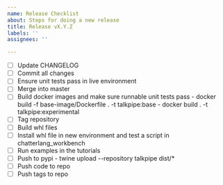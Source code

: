 ```yaml
---
name: Release Checklist
about: Steps for doing a new release
title: Release vX.Y.Z
labels: ''
assignees: ''

---
```


- [ ] Update CHANGELOG
- [ ] Commit all changes
- [ ] Ensure unit tests pass in live environment
- [ ] Merge into master
- [ ] Build docker images and make sure runnable unit tests pass
        - docker build -f base-image/Dockerfile . -t talkpipe:base
        - docker build . -t talkpipe:experimental
- [ ] Tag repository
- [ ] Build whl files
- [ ] Install whl file in new environment and test a script in chatterlang_workbench
- [ ] Run examples in the tutorials
- [ ] Push to pypi
       - twine upload --repository talkpipe dist/*
- [ ] Push code to repo
- [ ] Push tags to repo
